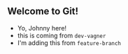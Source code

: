 ## Welcome to Git!

- Yo, Johnny here!
- this is coming from `dev-vagner`
- I'm adding this from `feature-branch`
